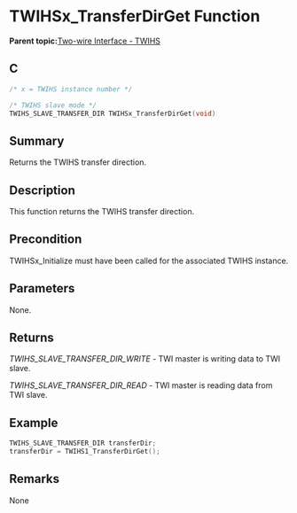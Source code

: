 # TWIHSx\_TransferDirGet Function

**Parent topic:**[Two-wire Interface - TWIHS](GUID-C8012FE8-F7B4-4CE6-84B4-61EAAFAB03B0.md)

## C

```c
/* x = TWIHS instance number */

/* TWIHS slave mode */
TWIHS_SLAVE_TRANSFER_DIR TWIHSx_TransferDirGet(void)
```

## Summary

Returns the TWIHS transfer direction.

## Description

This function returns the TWIHS transfer direction.

## Precondition

TWIHSx\_Initialize must have been called for the associated TWIHS instance.

## Parameters

None.

## Returns

*TWIHS\_SLAVE\_TRANSFER\_DIR\_WRITE* - TWI master is writing data to TWI slave.

*TWIHS\_SLAVE\_TRANSFER\_DIR\_READ* - TWI master is reading data from TWI slave.

## Example

```c
TWIHS_SLAVE_TRANSFER_DIR transferDir;
transferDir = TWIHS1_TransferDirGet();

```

## Remarks

None

